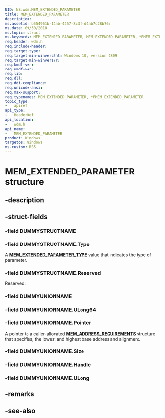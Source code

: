 ```yaml
---
UID: NS:wdm.MEM_EXTENDED_PARAMETER
title: MEM_EXTENDED_PARAMETER
description: 
ms.assetid: b554961b-11ab-4457-8c3f-d4ab7c28b76e
ms.date: 09/30/2018
ms.topic: struct
ms.keywords: MEM_EXTENDED_PARAMETER, MEM_EXTENDED_PARAMETER, *PMEM_EXTENDED_PARAMETER, 
req.header: wdm.h
req.include-header:
req.target-type:
req.target-min-winverclnt: Windows 10, version 1809
req.target-min-winversvr:
req.kmdf-ver:
req.umdf-ver:
req.lib:
req.dll:
req.ddi-compliance:
req.unicode-ansi:
req.max-support:
req.typenames: MEM_EXTENDED_PARAMETER, *PMEM_EXTENDED_PARAMETER
topic_type: 
-	apiref
api_type: 
-	HeaderDef
api_location: 
-	wdm.h
api_name: 
-	MEM_EXTENDED_PARAMETER
product: Windows
targetos: Windows
ms.custom: RS5
---
```


# MEM_EXTENDED_PARAMETER structure

## -description


## -struct-fields

### -field DUMMYSTRUCTNAME
 
### -field DUMMYSTRUCTNAME.Type
A [**MEM_EXTENDED_PARAMETER_TYPE**](ne-wdm-mem_extended_parameter_type.md) value that indicates the type of parameter.
 
### -field DUMMYSTRUCTNAME.Reserved
Reserved.
 
### -field DUMMYUNIONNAME
 
### -field DUMMYUNIONNAME.ULong64
 
### -field DUMMYUNIONNAME.Pointer
A pointer to a caller-allocated [**MEM_ADDRESS_REQUIREMENTS**](ns-wdm-_mem_address_requirements.md) structure that specifies, the lowest and highest base address and alignment.
 
### -field DUMMYUNIONNAME.Size
 
### -field DUMMYUNIONNAME.Handle
 
### -field DUMMYUNIONNAME.ULong
 

## -remarks

## -see-also
